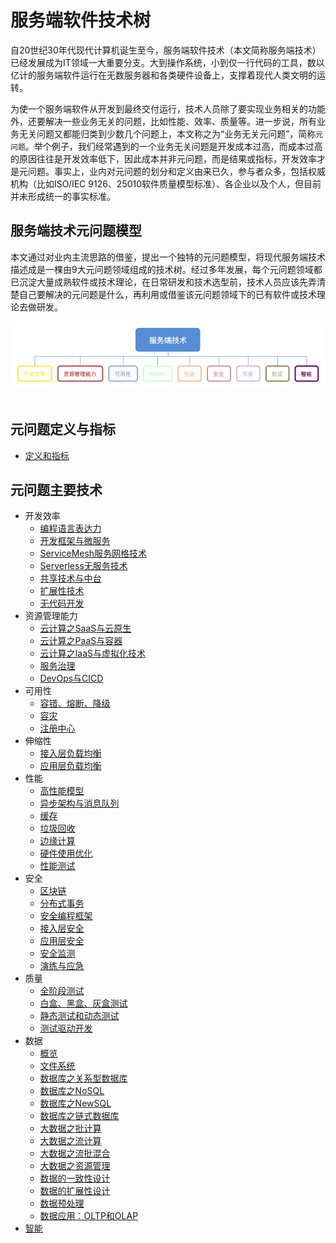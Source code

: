 # 服务端软件技术树

自20世纪30年代现代计算机诞生至今，服务端软件技术（本文简称服务端技术）已经发展成为IT领域一大重要分支。大到操作系统，小到仅一行代码的工具，数以亿计的服务端软件运行在无数服务器和各类硬件设备上，支撑着现代人类文明的运转。

为使一个服务端软件从开发到最终交付运行，技术人员除了要实现业务相关的功能外，还要解决一些业务无关的问题，比如性能、效率、质量等。进一步说，所有业务无关问题又都能归类到少数几个问题上，本文称之为“业务无关元问题”，简称`元问题`。举个例子，我们经常遇到的一个业务无关问题是开发成本过高，而成本过高的原因往往是开发效率低下，因此成本并非元问题，而是结果或指标，开发效率才是元问题。事实上，业内对元问题的划分和定义由来已久，参与者众多，包括权威机构（比如ISO/IEC 9126、25010软件质量模型标准）、各企业以及个人，但目前并未形成统一的事实标准。

## 服务端技术元问题模型

本文通过对业内主流思路的借鉴，提出一个独特的元问题模型，将现代服务端技术描述成是一棵由9大元问题领域组成的技术树。经过多年发展，每个元问题领域都已沉淀大量成熟软件或技术理论，在日常研发和技术选型前，技术人员应该先弄清楚自己要解决的元问题是什么，再利用或借鉴该元问题领域下的已有软件或技术理论去做研发。

<div align="center">
    <a href="img/server-tech-tree-model.png"> <img src="img/server-tech-tree-model.png"></a>
</div>
<br>

## 元问题定义与指标
* [定义和指标](元问题定义和指标/定义和指标.md)

## 元问题主要技术
* 开发效率
    * [编程语言表达力](元问题主要技术/开发效率/编程语言表达力.md)
    * [开发框架与微服务](https://github.com/star2478/server-tech-tree/blob/master/元问题主要技术/开发效率/开发框架与微服务.md)
    * [ServiceMesh服务网格技术](https://github.com/star2478/server-tech-tree/blob/master/元问题主要技术/开发效率/ServiceMesh服务网格技术.md)
    * [Serverless无服务技术](https://github.com/star2478/server-tech-tree/blob/master/元问题主要技术/开发效率/Serverless无服务技术.md)
    * [共享技术与中台](https://github.com/star2478/server-tech-tree/blob/master/元问题主要技术/开发效率/共享技术与中台.md)
    * [扩展性技术](https://github.com/star2478/server-tech-tree/blob/master/元问题主要技术/开发效率/扩展性技术.md)
    * [无代码开发](https://github.com/star2478/server-tech-tree/blob/master/元问题主要技术/开发效率/无代码开发.md)
* 资源管理能力
    * [云计算之SaaS与云原生](https://github.com/star2478/server-tech-tree/blob/master/元问题主要技术/资源管理能力/云计算之SaaS与云原生.md)
    * [云计算之PaaS与容器](https://github.com/star2478/server-tech-tree/blob/master/元问题主要技术/资源管理能力/云计算之PaaS与容器.md)
    * [云计算之IaaS与虚拟化技术](https://github.com/star2478/server-tech-tree/blob/master/元问题主要技术/资源管理能力/云计算之IaaS与虚拟化技术.md)
    * [服务治理](https://github.com/star2478/server-tech-tree/blob/master/元问题主要技术/资源管理能力/服务治理.md)
    * [DevOps与CICD](https://github.com/star2478/server-tech-tree/blob/master/元问题主要技术/资源管理能力/DevOps与CICD.md)
* 可用性
    * [容错、熔断、降级](https://github.com/star2478/server-tech-tree/blob/master/元问题主要技术/可用性/容错、熔断、降级.md)
    * [容灾](https://github.com/star2478/server-tech-tree/blob/master/元问题主要技术/可用性/容灾.md)
    * [注册中心](https://github.com/star2478/server-tech-tree/blob/master/元问题主要技术/可用性/注册中心.md)
* 伸缩性
    * [接入层负载均衡](https://github.com/star2478/server-tech-tree/blob/master/元问题主要技术/伸缩性/接入层负载均衡.md)
    * [应用层负载均衡](https://github.com/star2478/server-tech-tree/blob/master/元问题主要技术/伸缩性/应用层负载均衡.md)
* 性能
    * [高性能模型](https://github.com/star2478/server-tech-tree/blob/master/元问题主要技术/性能/高性能模型.md)
    * [异步架构与消息队列](https://github.com/star2478/server-tech-tree/blob/master/元问题主要技术/性能/异步架构与消息队列.md)
    * [缓存](https://github.com/star2478/server-tech-tree/blob/master/元问题主要技术/性能/缓存.md)
    * [垃圾回收](https://github.com/star2478/server-tech-tree/blob/master/元问题主要技术/性能/垃圾回收.md)
    * [边缘计算](https://github.com/star2478/server-tech-tree/blob/master/元问题主要技术/性能/边缘计算.md)
    * [硬件使用优化](https://github.com/star2478/server-tech-tree/blob/master/元问题主要技术/性能/硬件使用优化.md)
    * [性能测试](https://github.com/star2478/server-tech-tree/blob/master/元问题主要技术/性能/性能测试.md)
* 安全
    * [区块链](https://github.com/star2478/server-tech-tree/blob/master/元问题主要技术/安全/区块链.md)
    * [分布式事务](https://github.com/star2478/server-tech-tree/blob/master/元问题主要技术/安全/分布式事务.md)
    * [安全编程框架](https://github.com/star2478/server-tech-tree/blob/master/元问题主要技术/安全/安全编程框架.md)
    * [接入层安全](https://github.com/star2478/server-tech-tree/blob/master/元问题主要技术/安全/接入层安全.md)
    * [应用层安全](https://github.com/star2478/server-tech-tree/blob/master/元问题主要技术/安全/应用层安全.md)
    * [安全监测](https://github.com/star2478/server-tech-tree/blob/master/元问题主要技术/安全/安全监测.md)
    * [演练与应急](https://github.com/star2478/server-tech-tree/blob/master/元问题主要技术/安全/演练与应急.md)
* 质量
    * [全阶段测试](https://github.com/star2478/server-tech-tree/blob/master/元问题主要技术/质量/全阶段测试.md)
    * [白盒、黑盒、灰盒测试](https://github.com/star2478/server-tech-tree/blob/master/元问题主要技术/质量/白盒、黑盒、灰盒测试.md)
    * [静态测试和动态测试](https://github.com/star2478/server-tech-tree/blob/master/元问题主要技术/质量/静态测试和动态测试.md)
    * [测试驱动开发](https://github.com/star2478/server-tech-tree/blob/master/元问题主要技术/质量/测试驱动开发.md)
* 数据
    * [概览](https://github.com/star2478/server-tech-tree/blob/master/元问题主要技术/数据/概览.md)
    * [文件系统](https://github.com/star2478/server-tech-tree/blob/master/元问题主要技术/数据/文件系统.md)
    * [数据库之关系型数据库](https://github.com/star2478/server-tech-tree/blob/master/元问题主要技术/数据/数据库之关系型数据库.md)
    * [数据库之NoSQL](https://github.com/star2478/server-tech-tree/blob/master/元问题主要技术/数据/数据库之NoSQL.md)
    * [数据库之NewSQL](https://github.com/star2478/server-tech-tree/blob/master/元问题主要技术/数据/数据库之NewSQL.md)
    * [数据库之链式数据库](https://github.com/star2478/server-tech-tree/blob/master/元问题主要技术/数据/数据库之链式数据库.md)
    * [大数据之批计算](https://github.com/star2478/server-tech-tree/blob/master/元问题主要技术/数据/大数据之批计算.md)
    * [大数据之流计算](https://github.com/star2478/server-tech-tree/blob/master/元问题主要技术/数据/大数据之流计算.md)
    * [大数据之流批混合](https://github.com/star2478/server-tech-tree/blob/master/元问题主要技术/数据/大数据之流批混合.md)
    * [大数据之资源管理](https://github.com/star2478/server-tech-tree/blob/master/元问题主要技术/数据/大数据之资源管理.md)
    * [数据的一致性设计](https://github.com/star2478/server-tech-tree/blob/master/元问题主要技术/数据/数据的一致性设计.md)
    * [数据的扩展性设计](https://github.com/star2478/server-tech-tree/blob/master/元问题主要技术/数据/数据的扩展性设计.md)
    * [数据预处理](https://github.com/star2478/server-tech-tree/blob/master/元问题主要技术/数据/数据预处理.md)
    * [数据应用：OLTP和OLAP](https://github.com/star2478/server-tech-tree/blob/master/元问题主要技术/数据/数据应用：OLTP和OLAP.md)
* [智能](https://github.com/star2478/server-tech-tree/blob/master/元问题主要技术/智能/智能.md)

